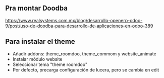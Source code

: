 ## Pra montar Doodba
https://www.realsystems.com.mx/blog/desarrollo-openerp-odoo-9/post/uso-de-doodba-para-desarrollo-de-aplicaciones-en-odoo-389


## Para instalar el theme
- Añadir addons: theme_roomdoo, theme_commom y website_animate
- Instalar módulo website
- Seleccionar tema "theme roomdoo"
- Por defecto, precarga configuración de lucera, pero se cambia en edit
